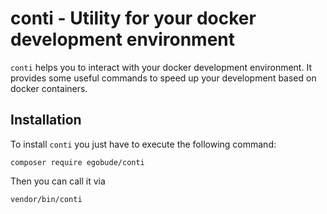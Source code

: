 conti - Utility for your docker development environment
=================== 

```conti``` helps you to interact with your docker development environment. It provides some useful commands to speed up your development based on docker containers. 

## Installation

To install ```conti``` you just have to execute the following command:

```
composer require egobude/conti
````

Then you can call it via 

```
vendor/bin/conti
```